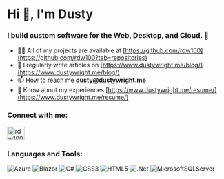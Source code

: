 <h1 align="left">Hi 👋, I'm Dusty</h1>
<h3 align="left">I build custom software for the Web, Desktop, and Cloud. 🎯</h3>

* 👨‍💻 All of my projects are available at [https://github.com/rdw100](https://github.com/rdw100?tab=repositories)
* 📝 I regularly write articles on [https://www.dustywright.me/blog/](https://www.dustywright.me/blog/)
* 📫 How to reach me **dusty@dustywright.me**
* 📄 Know about my experiences [https://www.dustywright.me/resume/](https://www.dustywright.me/resume/)

<h3 align="left">Connect with me:</h3>
<p align="left">
<a href="https://linkedin.com/in/rdw100" target="blank"><img align="center" src="https://raw.githubusercontent.com/rahuldkjain/github-profile-readme-generator/master/src/images/icons/Social/linked-in-alt.svg" alt="rdw100" height="30" width="40" /></a>
</p>

<h3 align="left">Languages and Tools:</h3>

![Azure](https://img.shields.io/badge/azure-%230072C6.svg?style=for-the-badge&logo=microsoftazure&logoColor=white)
![Blazor](https://img.shields.io/badge/blazor-%235C2D91.svg?style=for-the-badge&logo=blazor&logoColor=white)
![C#](https://img.shields.io/badge/c%23-%23239120.svg?style=for-the-badge&logo=c-sharp&logoColor=white)
![CSS3](https://img.shields.io/badge/css3-%231572B6.svg?style=for-the-badge&logo=css3&logoColor=white)
![HTML5](https://img.shields.io/badge/html5-%23E34F26.svg?style=for-the-badge&logo=html5&logoColor=white)
![.Net](https://img.shields.io/badge/.NET-5C2D91?style=for-the-badge&logo=.net&logoColor=white)
![MicrosoftSQLServer](https://img.shields.io/badge/Microsoft%20SQL%20Server-CC2927?style=for-the-badge&logo=microsoft%20sql%20server&logoColor=white)
